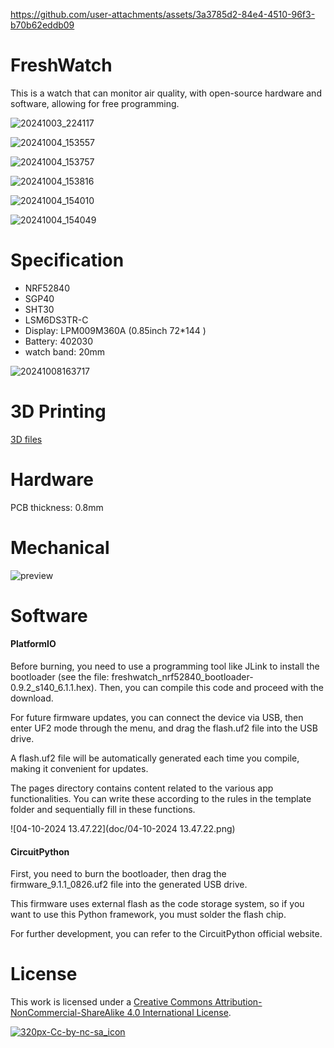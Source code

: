 https://github.com/user-attachments/assets/3a3785d2-84e4-4510-96f3-b70b62eddb09

# FreshWatch

This is a watch that can monitor air quality, with open-source hardware and software, allowing for free programming.

![20241003_224117](doc/20241003_224117.jpg)

![20241004_153557](doc/20241004_153557.jpg)

![20241004_153757](doc/20241004_153757.jpg)

![20241004_153816](doc/20241004_153816.jpg)

![20241004_154010](doc/20241004_154010.jpg)

![20241004_154049](doc/20241004_154049.jpg)





# Specification

- NRF52840
- SGP40
- SHT30
- LSM6DS3TR-C
- Display: LPM009M360A (0.85inch 72*144 )
- Battery: 402030
- watch band: 20mm

![20241008163717](doc/20241008163717.jpg)



# 3D Printing

[3D files](https://makeronline.com/en/model/Fresh%20Watch/48677.html)



# Hardware

PCB thickness: 0.8mm



# Mechanical

![preview](doc/preview.png)

# Software

#### PlatformIO

Before burning, you need to use a programming tool like JLink to install the bootloader (see the file: freshwatch_nrf52840_bootloader-0.9.2_s140_6.1.1.hex). Then, you can compile this code and proceed with the download.

For future firmware updates, you can connect the device via USB, then enter UF2 mode through the menu, and drag the flash.uf2 file into the USB drive.

A flash.uf2 file will be automatically generated each time you compile, making it convenient for updates.

The pages directory contains content related to the various app functionalities. You can write these according to the rules in the template folder and sequentially fill in these functions.

![04-10-2024 13.47.22](doc/04-10-2024 13.47.22.png)





#### CircuitPython

First, you need to burn the bootloader, then drag the firmware_9.1.1_0826.uf2 file into the generated USB drive.

This firmware uses external flash as the code storage system, so if you want to use this Python framework, you must solder the flash chip.

For further development, you can refer to the CircuitPython official website.









# License

This work is licensed under a [Creative Commons Attribution-NonCommercial-ShareAlike 4.0 International License](http://creativecommons.org/licenses/by-nc-sa/4.0/).

[![320px-Cc-by-nc-sa_icon](https://github.com/user-attachments/assets/735aec1d-c601-4b99-9d29-5e30462bed77)](http://creativecommons.org/licenses/by-nc-sa/4.0/)

